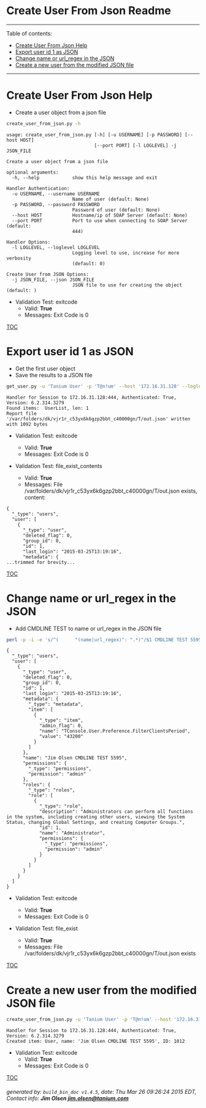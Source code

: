 Create User From Json Readme
===========================

---------------------------
<a name='toc'>Table of contents:</a>

  * [Create User From Json Help](#user-content-create-user-from-json-help)
  * [Export user id 1 as JSON](#user-content-export-user-id-1-as-json)
  * [Change name or url_regex in the JSON](#user-content-change-name-or-url_regex-in-the-json)
  * [Create a new user from the modified JSON file](#user-content-create-a-new-user-from-the-modified-json-file)

---------------------------

# Create User From Json Help

  * Create a user object from a json file

```bash
create_user_from_json.py -h
```

```
usage: create_user_from_json.py [-h] [-u USERNAME] [-p PASSWORD] [--host HOST]
                                [--port PORT] [-l LOGLEVEL] -j JSON_FILE

Create a user object from a json file

optional arguments:
  -h, --help            show this help message and exit

Handler Authentication:
  -u USERNAME, --username USERNAME
                        Name of user (default: None)
  -p PASSWORD, --password PASSWORD
                        Password of user (default: None)
  --host HOST           Hostname/ip of SOAP Server (default: None)
  --port PORT           Port to use when connecting to SOAP Server (default:
                        444)

Handler Options:
  -l LOGLEVEL, --loglevel LOGLEVEL
                        Logging level to use, increase for more verbosity
                        (default: 0)

Create User from JSON Options:
  -j JSON_FILE, --json JSON_FILE
                        JSON file to use for creating the object (default: )
```

  * Validation Test: exitcode
    * Valid: **True**
    * Messages: Exit Code is 0



[TOC](#user-content-toc)


# Export user id 1 as JSON

  * Get the first user object
  * Save the results to a JSON file

```bash
get_user.py -u 'Tanium User' -p 'T@n!um' --host '172.16.31.128' --loglevel 1 --id 1 --file "/var/folders/dk/vjr1r_c53yx6k6gzp2bbt_c40000gn/T/out.json" json
```

```
Handler for Session to 172.16.31.128:444, Authenticated: True, Version: 6.2.314.3279
Found items:  UserList, len: 1
Report file '/var/folders/dk/vjr1r_c53yx6k6gzp2bbt_c40000gn/T/out.json' written with 1092 bytes
```

  * Validation Test: exitcode
    * Valid: **True**
    * Messages: Exit Code is 0

  * Validation Test: file_exist_contents
    * Valid: **True**
    * Messages: File /var/folders/dk/vjr1r_c53yx6k6gzp2bbt_c40000gn/T/out.json exists, content:

```
{
  "_type": "users", 
  "user": [
    {
      "_type": "user", 
      "deleted_flag": 0, 
      "group_id": 0, 
      "id": 1, 
      "last_login": "2015-03-25T13:19:16", 
      "metadata": {
...trimmed for brevity...
```



[TOC](#user-content-toc)


# Change name or url_regex in the JSON

  * Add CMDLINE TEST to name or url_regex in the JSON file

```bash
perl -p -i -e 's/^(      "(name|url_regex)": ".*)"/$1 CMDLINE TEST 5595"/gm' /var/folders/dk/vjr1r_c53yx6k6gzp2bbt_c40000gn/T/out.json && cat /var/folders/dk/vjr1r_c53yx6k6gzp2bbt_c40000gn/T/out.json
```

```
{
  "_type": "users", 
  "user": [
    {
      "_type": "user", 
      "deleted_flag": 0, 
      "group_id": 0, 
      "id": 1, 
      "last_login": "2015-03-25T13:19:16", 
      "metadata": {
        "_type": "metadata", 
        "item": [
          {
            "_type": "item", 
            "admin_flag": 0, 
            "name": "TConsole.User.Preference.FilterClientsPeriod", 
            "value": "43200"
          }
        ]
      }, 
      "name": "Jim Olsen CMDLINE TEST 5595", 
      "permissions": {
        "_type": "permissions", 
        "permission": "admin"
      }, 
      "roles": {
        "_type": "roles", 
        "role": [
          {
            "_type": "role", 
            "description": "Administrators can perform all functions in the system, including creating other users, viewing the System Status, changing Global Settings, and creating Computer Groups.", 
            "id": 1, 
            "name": "Administrator", 
            "permissions": {
              "_type": "permissions", 
              "permission": "admin"
            }
          }
        ]
      }
    }
  ]
}
```

  * Validation Test: exitcode
    * Valid: **True**
    * Messages: Exit Code is 0

  * Validation Test: file_exist
    * Valid: **True**
    * Messages: File /var/folders/dk/vjr1r_c53yx6k6gzp2bbt_c40000gn/T/out.json exists



[TOC](#user-content-toc)


# Create a new user from the modified JSON file

```bash
create_user_from_json.py -u 'Tanium User' -p 'T@n!um' --host '172.16.31.128' --loglevel 1 -j "/var/folders/dk/vjr1r_c53yx6k6gzp2bbt_c40000gn/T/out.json"
```

```
Handler for Session to 172.16.31.128:444, Authenticated: True, Version: 6.2.314.3279
Created item: User, name: 'Jim Olsen CMDLINE TEST 5595', ID: 1012
```

  * Validation Test: exitcode
    * Valid: **True**
    * Messages: Exit Code is 0



[TOC](#user-content-toc)


###### generated by: `build_bin_doc v1.4.5`, date: Thu Mar 26 09:26:24 2015 EDT, Contact info: **Jim Olsen <jim.olsen@tanium.com>**